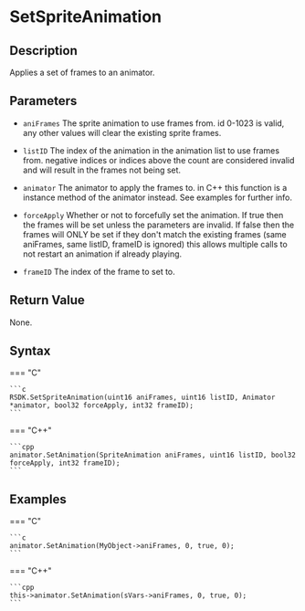 # SetSpriteAnimation

## Description
Applies a set of frames to an animator.

## Parameters

- `aniFrames`
The sprite animation to use frames from. id 0-1023 is valid, any other values will clear the existing sprite frames.

- `listID`
The index of the animation in the animation list to use frames from. negative indices or indices above the count are considered invalid and will result in the frames not being set.

- `animator`
The animator to apply the frames to. in C++ this function is a instance method of the animator instead. See examples for further info.

- `forceApply`
Whether or not to forcefully set the animation.
If true then the frames will be set unless the parameters are invalid.
If false then the frames will ONLY be set if they don't match the existing frames (same aniFrames, same listID, frameID is ignored) this allows multiple calls to not restart an animation if already playing.

- `frameID`
The index of the frame to set to.

## Return Value
None.

## Syntax
=== "C"

	```c
	RSDK.SetSpriteAnimation(uint16 aniFrames, uint16 listID, Animator *animator, bool32 forceApply, int32 frameID);
	```

=== "C++"

	```cpp
	animator.SetAnimation(SpriteAnimation aniFrames, uint16 listID, bool32 forceApply, int32 frameID);
	```

## Examples
=== "C"

	```c
	animator.SetAnimation(MyObject->aniFrames, 0, true, 0);
	```

=== "C++"

	```cpp
	this->animator.SetAnimation(sVars->aniFrames, 0, true, 0);
	```